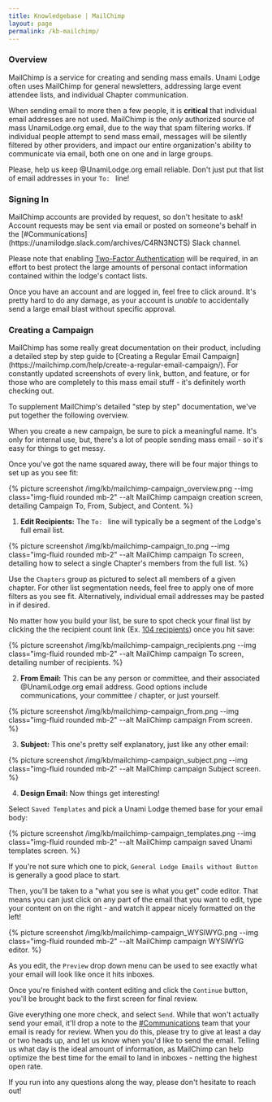 ```yaml
---
title: Knowledgebase | MailChimp
layout: page
permalink: /kb-mailchimp/
---
```


<h3 class="mt-5">Overview</h3>
MailChimp is a service for creating and sending mass emails.  Unami Lodge often uses MailChimp for general newsletters, addressing large event attendee lists, and individual Chapter communication.

When sending email to more then a few people, it is **critical** that individual email addresses are not used.  MailChimp is the *only* authorized source of mass UnamiLodge.org email, due to the way that spam filtering works.  If individual people attempt to send mass email, messages will be silently filtered by other providers, and impact our entire organization's ability to communicate via email, both one on one and in large groups.

Please, help us keep @UnamiLodge.org email reliable.  Don't just put that list of email addresses in your `To: ` line!


<h3 class="mt-5">Signing In</h3>
MailChimp accounts are provided by request, so don't hesitate to ask!  Account requests may be sent via email or posted on someone's behalf in the [#Communications](https://unamilodge.slack.com/archives/C4RN3NCTS) Slack channel.

Please note that enabling [Two-Factor Authentication](https://mailchimp.com/help/set-up-a-two-factor-authentication-app-at-login/) will be required, in an effort to best protect the large amounts of personal contact information contained within the lodge's contact lists.

Once you have an account and are logged in, feel free to click around.  It's pretty hard to do any damage, as your account is *unable* to accidentally send a large email blast without specific approval.


<h3 class="mt-5">Creating a Campaign</h3>
MailChimp has some really great documentation on their product, including a detailed step by step guide to [Creating a Regular Email Campaign](https://mailchimp.com/help/create-a-regular-email-campaign/).  For constantly updated screenshots of every link, button, and feature, or for those who are completely to this mass email stuff - it's definitely worth checking out.

To supplement MailChimp's detailed "step by step" documentation, we've put together the following overview.

When you create a new campaign, be sure to pick a meaningful name.  It's only for internal use, but, there's a lot of people sending mass email - so it's easy for things to get messy.

Once you've got the name squared away, there will be four major things to set up as you see fit:

{% picture screenshot /img/kb/mailchimp-campaign_overview.png --img class="img-fluid rounded mb-2" --alt MailChimp campaign creation screen, detailing Campaign To, From, Subject, and Content. %}

1. **Edit Recipients:** The `To: ` line will typically be a segment of the Lodge's full email list.  

{% picture screenshot /img/kb/mailchimp-campaign_to.png --img class="img-fluid rounded mb-2" --alt MailChimp campaign To screen, detailing how to select a single Chapter's members from the full list. %}

Use the `Chapters` group as pictured to select all members of a given chapter.  For other list segmentation needs, feel free to apply one of more filters as you see fit.  Alternatively, individual email addresses may be pasted in if desired.

No matter how you build your list, be sure to spot check your final list by clicking the the recipient count link (Ex. [104 recipients](#)) once you hit save:

{% picture screenshot /img/kb/mailchimp-campaign_recipients.png --img class="img-fluid rounded mb-2" --alt MailChimp campaign To screen, detailing number of recipients. %}

2. **From Email:** This can be any person or committee, and their associated @UnamiLodge.org email address.  Good options include communications, your committee / chapter, or just yourself.

{% picture screenshot /img/kb/mailchimp-campaign_from.png --img class="img-fluid rounded mb-2" --alt MailChimp campaign From screen. %}

3. **Subject:** This one's pretty self explanatory, just like any other email:

{% picture screenshot /img/kb/mailchimp-campaign_subject.png --img class="img-fluid rounded mb-2" --alt MailChimp campaign Subject screen. %}

4. **Design Email:** Now things get interesting!

Select `Saved Templates` and pick a Unami Lodge themed base for your email body:

{% picture screenshot /img/kb/mailchimp-campaign_templates.png --img class="img-fluid rounded mb-2" --alt MailChimp campaign saved Unami templates screen. %}

If you're not sure which one to pick, `General Lodge Emails without Button` is generally a good place to start.

Then, you'll be taken to a "what you see is what you get" code editor.  That means you can just click on any part of the email that you want to edit, type your content on on the right - and watch it appear nicely formatted on the left!

{% picture screenshot /img/kb/mailchimp-campaign_WYSIWYG.png --img class="img-fluid rounded mb-2" --alt MailChimp campaign WYSIWYG editor. %}

As you edit, the `Preview` drop down menu can be used to see exactly what your email will look like once it hits inboxes.

Once you're finished with content editing and click the `Continue` button, you'll be brought back to the first screen for final review.

Give everything one more check, and select `Send`.  While that won't actually send your email, it'll drop a note to the [#Communications](https://unamilodge.slack.com/archives/C4RN3NCTS) team that your email is ready for review.  When you do this, please try to give at least a day or two heads up, and let us know when you'd like to send the email.  Telling us what day is the ideal amount of information, as MailChimp can help optimize the best time for the email to land in inboxes - netting the highest open rate.

If you run into any questions along the way, please don't hesitate to reach out!






